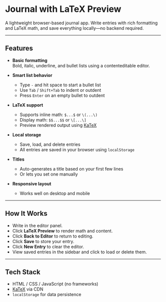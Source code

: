 # Journal with LaTeX Preview

A lightweight browser-based journal app. Write entries with rich formatting and LaTeX math, and save everything locally—no backend required.

---

## Features

- **Basic formatting**  
  Bold, italic, underline, and bullet lists using a contenteditable editor.

- **Smart list behavior**
  - Type `-` and hit space to start a bullet list
  - Use `Tab` / `Shift+Tab` to indent or outdent
  - Press `Enter` on an empty bullet to outdent

- **LaTeX support**
  - Supports inline math: `$...$` or `\(...\)`
  - Display math: `$$...$$` or `\[...\]`
  - Preview rendered output using [KaTeX](https://katex.org/)

- **Local storage**
  - Save, load, and delete entries
  - All entries are saved in your browser using `localStorage`

- **Titles**
  - Auto-generates a title based on your first few lines
  - Or lets you set one manually

- **Responsive layout**
  - Works well on desktop and mobile

---

## How It Works

- Write in the editor panel.
- Click **LaTeX Preview** to render math and content.
- Click **Back to Editor** to return to editing.
- Click **Save** to store your entry.
- Click **New Entry** to clear the editor.
- View saved entries in the sidebar and click to load or delete them.

---

## Tech Stack

- HTML / CSS / JavaScript (no frameworks)
- [KaTeX](https://katex.org/) via CDN
- `localStorage` for data persistence
